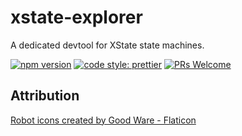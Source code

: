 # xstate-explorer

A dedicated devtool for XState state machines.

[![npm version](https://img.shields.io/npm/v/xstate-explorer)](https://npmjs.com/package/xstate-explorer)
[![code style: prettier](https://img.shields.io/badge/code_style-prettier-ff69b4.svg)](https://github.com/prettier/prettier)
[![PRs Welcome](https://img.shields.io/badge/PRs-welcome-brightgreen.svg?style=flat-square)](http://makeapullrequest.com)

## Attribution

[Robot icons created by Good Ware - Flaticon](https://www.flaticon.com/free-icons/robot)
